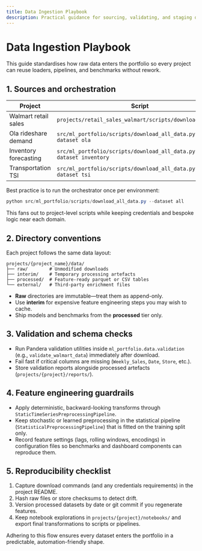 ```yaml
---
title: Data Ingestion Playbook
description: Practical guidance for sourcing, validating, and staging datasets across the ML forecasting portfolio.
---
```


# Data Ingestion Playbook

This guide standardises how raw data enters the portfolio so every project can reuse loaders, pipelines, and benchmarks without rework.

## 1. Sources and orchestration

| Project               | Script                                                              | Command                                                                    |
| --------------------- | ------------------------------------------------------------------- | -------------------------------------------------------------------------- |
| Walmart retail sales  | `projects/retail_sales_walmart/scripts/download_data.py`            | `python projects/retail_sales_walmart/scripts/download_data.py`            |
| Ola rideshare demand  | `src/ml_portfolio/scripts/download_all_data.py --dataset ola`       | `python src/ml_portfolio/scripts/download_all_data.py --dataset ola`       |
| Inventory forecasting | `src/ml_portfolio/scripts/download_all_data.py --dataset inventory` | `python src/ml_portfolio/scripts/download_all_data.py --dataset inventory` |
| Transportation TSI    | `src/ml_portfolio/scripts/download_all_data.py --dataset tsi`       | `python src/ml_portfolio/scripts/download_all_data.py --dataset tsi`       |

Best practice is to run the orchestrator once per environment:

```powershell
python src/ml_portfolio/scripts/download_all_data.py --dataset all
```

This fans out to project-level scripts while keeping credentials and bespoke logic near each domain.

## 2. Directory conventions

Each project follows the same data layout:

```
projects/{project_name}/data/
├── raw/        # Unmodified downloads
├── interim/    # Temporary processing artefacts
├── processed/  # Feature-ready parquet or CSV tables
└── external/   # Third-party enrichment files
```

- **Raw** directories are immutable—treat them as append-only.
- Use **interim** for expensive feature engineering steps you may wish to cache.
- Ship models and benchmarks from the **processed** tier only.

## 3. Validation and schema checks

- Run Pandera validation utilities inside `ml_portfolio.data.validation` (e.g., `validate_walmart_data`) immediately after download.
- Fail fast if critical columns are missing (`Weekly_Sales`, `Date`, `Store`, etc.).
- Store validation reports alongside processed artefacts (`projects/{project}/reports/`).

## 4. Feature engineering guardrails

- Apply deterministic, backward-looking transforms through `StaticTimeSeriesPreprocessingPipeline`.
- Keep stochastic or learned preprocessing in the statistical pipeline (`StatisticalPreprocessingPipeline`) that is fitted on the training split only.
- Record feature settings (lags, rolling windows, encodings) in configuration files so benchmarks and dashboard components can reproduce them.

## 5. Reproducibility checklist

1. Capture download commands (and any credentials requirements) in the project README.
1. Hash raw files or store checksums to detect drift.
1. Version processed datasets by date or git commit if you regenerate features.
1. Keep notebook explorations in `projects/{project}/notebooks/` and export final transformations to scripts or pipelines.

Adhering to this flow ensures every dataset enters the portfolio in a predictable, automation-friendly shape.
